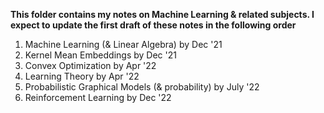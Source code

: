 **This folder contains my notes on Machine Learning & related subjects. I expect to update the first draft of these notes in the following order**
1. Machine Learning (& Linear Algebra) by Dec '21
2. Kernel Mean Embeddings by Dec '21
3. Convex Optimization by Apr '22
5. Learning Theory by Apr '22
6. Probabilistic Graphical Models (& probability) by July '22
7. Reinforcement Learning by Dec '22

